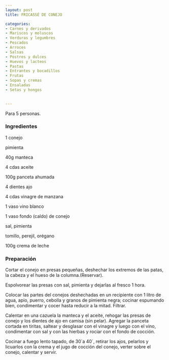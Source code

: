 ```yaml
---
layout: post
title: FRICASSÉ DE CONEJO

categories:
- Carnes y derivados
- Mariscos y moluscos
- Verduras y legumbres
- Pescados
- Arroces
- Salsas
- Postres y dulces
- Huevos y lacteos
- Pastas
- Entrantes y bocadillos
- Frutas
- Sopas y cremas
- Ensaladas
- Setas y hongos
 

---
```


Para 5 personas.

<h3>Ingredientes</h3>

1 conejo

pimienta

40g manteca

4 cdas aceite

100g panceta ahumada

4 dientes ajo

4 cdas vinagre de manzana

1 vaso vino blanco

1 vaso fondo (caldo) de conejo

sal, pimienta

tomillo, perejil, orégano

100g crema de leche

<h3>Preparación</h3>

Cortar el conejo en presas pequeñas, deshechar los extremos de las patas, la cabeza y el hueso de la columna.(Reservar).

Espolvorear las presas con sal, pimienta y dejarlas al fresco 1 hora.

Colocar las partes del conejos deshechadas en un recipiente con 1 litro de agua, apio, puerro, cebolla y granos de pimienta negra; cocinar espumando bien, condimentar y cocer hasta reducir a la mitad. Filtrar.

Calentar en una cazuela la manteca y el aceite, rehogar las presas de conejo y los dientes de ajo en camisa (sin pelar). Agregar la panceta cortada en tiritas, saltear y desglasar con el vinagre y luego con el vino, condimentar con sal y con las hierbas y rociar con el fondo de cocción.

Cocinar a fuego lento tapado, de 30&acute;a 40&acute;, retirar los ajos, pelarlos y licuarlos con la crema y el jugo de cocción del conejo, verter sobre el conejo, calentar y servir.

